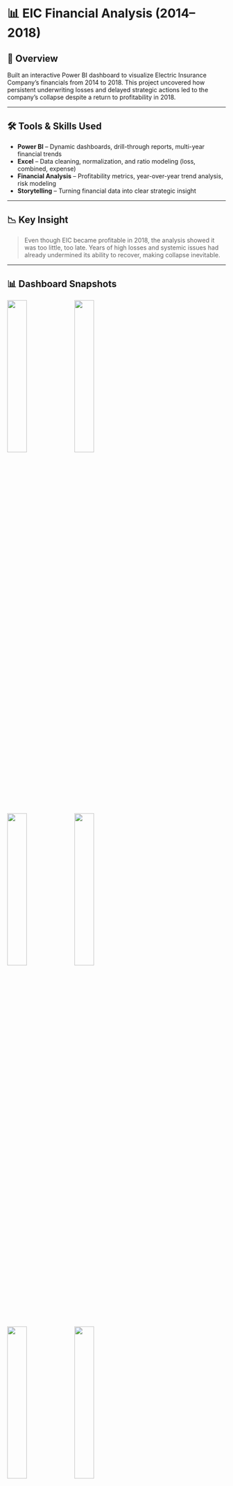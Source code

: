 # 📊 EIC Financial Analysis (2014–2018)

## 🚀 Overview  
Built an interactive Power BI dashboard to visualize Electric Insurance Company’s financials from 2014 to 2018. This project uncovered how persistent underwriting losses and delayed strategic actions led to the company’s collapse despite a return to profitability in 2018.

---

## 🛠️ Tools & Skills Used

- **Power BI** – Dynamic dashboards, drill-through reports, multi-year financial trends
- **Excel** – Data cleaning, normalization, and ratio modeling (loss, combined, expense)
- **Financial Analysis** – Profitability metrics, year-over-year trend analysis, risk modeling
- **Storytelling** – Turning financial data into clear strategic insight

---

## 📉 Key Insight  
> Even though EIC became profitable in 2018, the analysis showed it was too little, too late. Years of high losses and systemic issues had already undermined its ability to recover, making collapse inevitable.

---

## 📊 Dashboard Snapshots

<p float="left">
  <img src="https://github.com/user-attachments/assets/6cdbbe70-7f0b-4ce9-96ef-63529626ba76" width="30%" />
  <img src="https://github.com/user-attachments/assets/ac4d74e2-beb3-490f-adf9-e4eb634259a0" width="30%" />
</p>

<p float="left">

  <img src="https://github.com/user-attachments/assets/0bd17320-8ec3-4f66-8c33-7bad952aa559" width="30%" />
  <img src="https://github.com/user-attachments/assets/eaafe883-c013-4e48-ad1a-467aa0f01872" width="30%" />
</p>

<p float="left">
  <img src="https://github.com/user-attachments/assets/8957edd6-ccc4-4bb2-8eca-2346adb8ef15" width="30%" />
  <img src="https://github.com/user-attachments/assets/74ee742a-354b-431f-9070-586e2beba554" width="30%" />
</p>

<p float="left">
  <img src="https://github.com/user-attachments/assets/d1fa4350-fef8-450d-975f-a55b275293f5" width="50%" />
  <img src="https://github.com/user-attachments/assets/8137f2a7-3ab1-4d86-9652-208d499dc127" width="50%" />
</p>

---

## 📚 What I Learned

- Superficial profitability can hide deep structural problems
- Rate regulations and claim volatility play major roles in insurer stability

---

## 🧠 Future Improvements

- Incorporate claims data breakdown by region and product
- Add forecast modeling for loss ratios under different regulatory scenarios
- Connect dashboard to live data source for auto-updating insights

---
